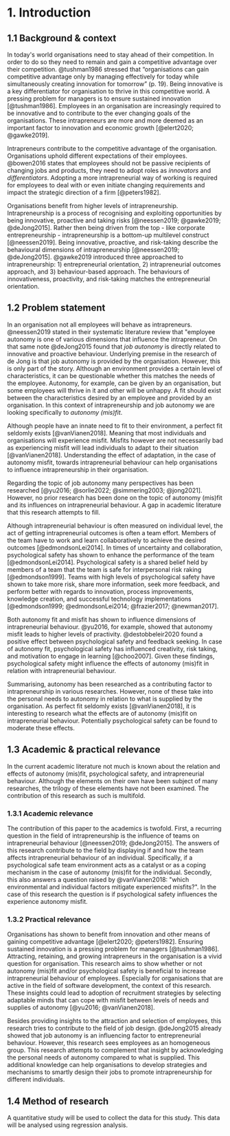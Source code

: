 # 1. Introduction

## 1.1 Background & context

In today's world organisations need to stay ahead of their competition. In order to do so they need to remain and gain a competitive advantage over their competition. @tushman1986 stressed that “organisations can gain competitive advantage only by managing effectively for today while simultaneously creating innovation for tomorrow” (p. 19). Being innovative is a key differentiator for organisation to thrive in this competitive world. A pressing problem for managers is to ensure sustained innovation [@tushman1986]. Employees in an organisation are increasingly required to be innovative and to contribute to the ever changing goals of the organisations. These intrapreneurs are more and more deemed as an important factor to innovation and economic growth [@elert2020; @gawke2019].

Intrapreneurs contribute to the competitive advantage of the organisation. Organisations uphold different expectations of their employees. @bowen2016 states that employees should not be passive recipients of changing jobs and products, they need to adopt roles as _innovators_ and _differentiators_. Adopting a more intrapreneurial way of working is required for employees to deal with or even initiate changing requirements and impact the strategic direction of a firm [@peters1982].

Organisations benefit from higher levels of intrapreneurship. Intrapreneurship is a process of recognising and exploiting opportunities by being innovative, proactive and taking risks [@neessen2019; @gawke2019; @deJong2015]. Rather then being driven from the top - like corporate entrepreneurship - intrapreneurship is a bottom-up multilevel construct [@neessen2019]. Being innovative, proactive, and risk-taking describe the behavioural dimensions of intrapreneurship [@neessen2019; @deJong2015]. @gawke2019 introduced three approached to intrapreneurship: 1) entrepreneurial orientation, 2) intrapreneurial outcomes approach, and 3) behaviour-based approach. The behaviours of innovativeness, proactivity, and risk-taking matches the entrepreneurial orientation.

## 1.2 Problem statement

In an organisation not all employees will behave as intrapreneurs. @neessen2019 stated in their systematic literature review that "employee autonomy is one of various dimensions that influence the intrapreneur. On that same note @deJong2015 found that _job autonomy_ is directly related to innovative and proactive behaviour. Underlying premise in the research of de Jong is that job autonomy is provided by the organisation. However, this is only part of the story. Although an environment provides a certain level of characteristics, it can be questionable whether this matches the needs of the employee. Autonomy, for example, can be given by an organisation, but some employees will thrive in it and other will be unhappy. A fit should exist between the characteristics desired by an employee and provided by an organisation. In this context of intrapreneurship and job autonomy we are looking specifically to _autonomy (mis)fit_.

Although people have an innate need to fit to their environment, a perfect fit seldomly exists [@vanVianen2018]. Meaning that most individuals and organisations will experience misfit. Misfits however are not necessarily bad as experiencing misfit will lead individuals to adapt to their situation [@vanVianen2018]. Understanding the effect of adaptation, in the case of autonomy misfit, towards intrapreneurial behaviour can help organisations to influence intrapreneurship in their organisation.

Regarding the topic of job autonomy many perspectives has been researched [@yu2016; @sorlie2022; @simmering2003; @jong2021]. However, no prior research has been done on the topic of autonomy (mis)fit and its influences on intrapreneurial behaviour. A gap in academic literature that this research attempts to fill.

Although intrapreneurial behaviour is often measured on individual level, the act of getting intrapreneurial outcomes is often a team effort. Members of the team have to work and learn collaboratively to achieve the desired outcomes [@edmondsonLei2014]. In times of uncertainty and collaboration, psychological safety has shown to enhance the performance of the team [@edmondsonLei2014]. Psychological safety is a shared belief held by members of a team that the team is safe for interpersonal risk raking [@edmondson1999]. Teams with high levels of psychological safety have shown to take more risk, share more information, seek more feedback, and perform better with regards to innovation, process improvements, knowledge creation, and successful technology implementations [@edmondson1999; @edmondsonLei2014; @frazier2017; @newman2017].

Both autonomy fit and misfit has shown to influence dimensions of intrapreneurial behaviour. @yu2016, for example, showed that autonomy misfit leads to higher levels of practivity. @destobbeleir2020 found a positive effect between psychological safety and feedback seeking. In case of autonomy fit, psychological safety has influenced creativity, risk taking, and motivation to engage in learning [@choo2007]. Given these findings, psychological safety might influence the effects of autonomy (mis)fit in relation with intrapreneurial behaviour.

Summarising, autonomy has been researched as a contributing factor to intrapreneurship in various researches. However, none of these take into the personal needs to autonomy in relation to what is supplied by the organisation. As perfect fit seldomly exists [@vanVianen2018], it is interesting to research what the effects are of autonomy (mis)fit on intrapreneurial behaviour. Potentially psychological safety can be found to moderate these effects.

## 1.3 Academic & practical relevance

In the current academic literature not much is known about the relation and effects of autonomy (mis)fit, psychological safety, and intrapreneurial behaviour. Although the elements on their own have been subject of many researches, the trilogy of these elements have not been examined. The contribution of this research as such is multifold.

### 1.3.1 Academic relevance

The contribution of this paper to the academics is twofold. First, a recurring question in the field of intrapreneurship is the influence of teams on intrapreneurial behaviour [@neessen2019; @deJong2015]. The answers of this research contribute to the field by displaying if and how the team affects intrapreneurial behaviour of an individual. Specifically, if a psychological safe team environment acts as a catalyst or as a coping mechanism in the case of autonomy (mis)fit for the individual. Secondly, this also answers a question raised by @vanVianen2018: "which environmental and individual factors mitigate experienced misfits?". In the case of this research the question is if psychological safety influences the experience autonomy misfit.

### 1.3.2 Practical relevance

Organisations has shown to benefit from innovation and other means of gaining competitive advantage [@elert2020; @peters1982]. Ensuring sustained innovation is a pressing problem for managers [@tushman1986]. Attracting, retaining, and growing intrapreneurs in the organisation is a vivid question for organisation. This research aims to show whether or not autonomy (mis)fit and/or psychological safety is beneficial to increase intrapreneurial behaviour of employees. Especially for organisations that are active in the field of software development, the context of this research. These insights could lead to adoption of recruitment strategies by selecting adaptable minds that can cope with misfit between levels of needs and supplies of autonomy [@yu2016; @vanVianen2018].

Besides providing insights to the attraction and selection of employees, this research tries to contribute to the field of job design. @deJong2015 already showed that job autonomy is an influencing factor to entrepreneurial behaviour. However, this research sees employees as an homogeneous group. This research attempts to complement that insight by acknowledging the personal needs of autonomy compared to what is supplied. This additional knowledge can help organisations to develop strategies and mechanisms to smartly design their jobs to promote intrapreneurship for different individuals.

## 1.4 Method of research

A quantitative study will be used to collect the data for this study. This data will be analysed using regression analysis.
